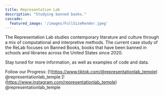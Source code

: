 ```yaml
---
title: Representation Lab
description: "Studying banned books."
cascade:
  featured_image: '/images/FullSizeRender.jpeg'
---
```

The Representation Lab studies contemporary literature and culture through a mix of computational and interpretive methods. The current case study of the ReLab focuses on Banned Books, books that have been banned in schools and libraries across the United States since 2020. 

Stay tuned for more information, as well as examples of code and data. 


Follow our Progress:
[!(https://www.tiktok.com/@representationlab_temple) @representationlab_temple
[!(https://www.instagram.com/representationlab_temple) @representationlab_temple
